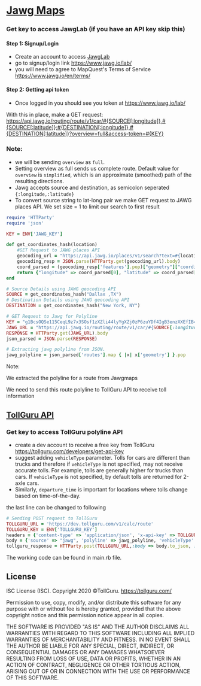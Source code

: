 # [Jawg Maps](https://www.jawg.io/lab/)

### Get key to access JawgLab (if you have an API key skip this)
#### Step 1: Signup/Login
* Create an account to access [JawgLab](https://www.jawg.io/lab/)
* go to signup/login link https://www.jawg.io/lab/
* you will need to agree to MapQuest's Terms of Service https://www.jawg.io/en/terms/

#### Step 2: Getting api token
* Once logged in you should see you token at https://www.jawg.io/lab/


With this in place, make a GET request: https://api.jawg.io/routing/route/v1/car/#{SOURCE[:longitude]},#{SOURCE[:latitude]};#{DESTINATION[:longitude]},#{DESTINATION[:latitude]}?overview=full&access-token=#{KEY}

### Note:
* we will be sending `overview` as `full`.
* Setting overview as full sends us complete route. Default value for `overview` is `simplified`, which is an approximate (smoothed) path of the resulting directions.
* Jawg accepts source and destination, as semicolon seperated
  `{:longitude,:latitude}`
* To convert source string to lat-long pair we make GET request to JAWG places API. We set size = 1 to limit our search to first result


```ruby
require 'HTTParty'
require 'json'

KEY = ENV['JAWG_KEY']

def get_coordinates_hash(location)
    #GET Request to JAWG places API
    geocoding_url = "https://api.jawg.io/places/v1/search?text=#{location}&access-token=#{KEY}&size=1"
    geocoding_resp = JSON.parse(HTTParty.get(geocoding_url).body)
    coord_parsed = (geocoding_resp['features'].pop)["geometry"]["coordinates"]
    return {"longitude" => coord_parsed[0], "latitude" => coord_parsed[1]}
end

# Source Details using JAWG geocoding API 
SOURCE = get_coordinates_hash("Dallax ,TX")
# Destination Details using JAWG geocoding API 
DESTINATION = get_coordinates_hash("New York, NY")

# GET Request to Jawg for Polyline
KEY = "g1BcsOQSe115CeqL9z7x3SOsf1zXZli44lyYgXZj0zP6zuYDf4IgB3enzXXEfIB4"
JAWG_URL = "https://api.jawg.io/routing/route/v1/car/#{SOURCE[:longitude]},#{SOURCE[:latitude]};#{DESTINATION[:longitude]},#{DESTINATION[:latitude]}?overview=full&access-token=#{KEY}"
RESPONSE = HTTParty.get(JAWG_URL).body
json_parsed = JSON.parse(RESPONSE)

# Extracting jawg polyline from JSON.
jawg_polyline = json_parsed['routes'].map { |x| x['geometry'] }.pop
```

Note:

We extracted the polyline for a route from Jawgmaps

We need to send this route polyline to TollGuru API to receive toll information

## [TollGuru API](https://tollguru.com/developers/docs/)

### Get key to access TollGuru polyline API
* create a dev account to receive a free key from TollGuru https://tollguru.com/developers/get-api-key
* suggest adding `vehicleType` parameter. Tolls for cars are different than trucks and therefore if `vehicleType` is not specified, may not receive accurate tolls. For example, tolls are generally higher for trucks than cars. If `vehicleType` is not specified, by default tolls are returned for 2-axle cars. 
* Similarly, `departure_time` is important for locations where tolls change based on time-of-the-day.

the last line can be changed to following

```ruby
# Sending POST request to TollGuru
TOLLGURU_URL = 'https://dev.tollguru.com/v1/calc/route'
TOLLGURU_KEY = ENV['TOLLGURU_KEY']
headers = {'content-type' => 'application/json', 'x-api-key' => TOLLGURU_KEY}
body = {'source' => "jawg", 'polyline' => jawg_polyline, 'vehicleType' => "2AxlesAuto", 'departure_time' => "2021-01-05T09:46:08Z"}
tollguru_response = HTTParty.post(TOLLGURU_URL,:body => body.to_json, :headers => headers)
```

The working code can be found in main.rb file.

## License
ISC License (ISC). Copyright 2020 &copy;TollGuru. https://tollguru.com/

Permission to use, copy, modify, and/or distribute this software for any purpose with or without fee is hereby granted, provided that the above copyright notice and this permission notice appear in all copies.

THE SOFTWARE IS PROVIDED "AS IS" AND THE AUTHOR DISCLAIMS ALL WARRANTIES WITH REGARD TO THIS SOFTWARE INCLUDING ALL IMPLIED WARRANTIES OF MERCHANTABILITY AND FITNESS. IN NO EVENT SHALL THE AUTHOR BE LIABLE FOR ANY SPECIAL, DIRECT, INDIRECT, OR CONSEQUENTIAL DAMAGES OR ANY DAMAGES WHATSOEVER RESULTING FROM LOSS OF USE, DATA OR PROFITS, WHETHER IN AN ACTION OF CONTRACT, NEGLIGENCE OR OTHER TORTIOUS ACTION, ARISING OUT OF OR IN CONNECTION WITH THE USE OR PERFORMANCE OF THIS SOFTWARE.
